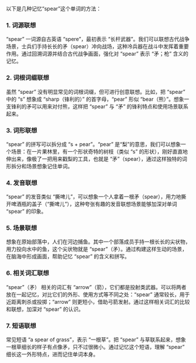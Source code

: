 以下是几种记忆“spear”这个单词的方法：

### 1. 词源联想
“spear” 一词源自古英语 “spere”，最初表示 “长杆武器”。我们可以联想古代战争场景，士兵们手持长长的矛（spear）冲向战场，这种冷兵器在战斗中发挥着重要作用。通过回溯词源并结合古代战争画面，强化对 “spear” 表示 “矛；枪” 含义的记忆。

### 2. 词根词缀联想
虽然 “spear” 没有明显常见的词根词缀，但可进行创意联想。比如，把 “spear” 中的 “s” 想象成 “sharp（锋利的）” 的首字母，“pear” 形似 “bear（熊）”。想象一支锋利的矛可以用来对付熊，这样把 “spear” 与 “矛” 的锋利特点和使用场景联系起来。

### 3. 词形联想
“spear” 的拼写可以拆分成 “s + pear”。“pear” 是“梨”的意思，我们可以想象一个场景：在一片果林里，有一个形状奇特的树枝（类似 “s” 的形状），刚好直直地伸出来，像极了一把用来戳梨的工具，也就是 “矛”（spear），通过这样独特的词形拆分和场景想象记住单词。

### 4. 发音联想
“spear” 的发音类似 “撕啤儿”，可以想象一个人拿着一根矛（spear），用力地撕开啤酒瓶的盖子（“撕啤儿”），这种夸张有趣的发音联想场景能够加深对单词 “spear” 的印象。

### 5. 场景联想
想象在原始部落中，人们在河边捕鱼。其中一个部落成员手持一根长长的尖状物，用力投向水中的鱼，这个尖状物就是 “spear”（矛）。通过构建这样生动的场景，在脑海中形成画面，帮助记忆 “spear” 的含义和拼写。

### 6. 相关词汇联想
“spear”（矛） 相关的词汇有 “arrow”（箭），它们都是投射类武器。可以将两者放在一起记忆，对比它们的外形、使用方式等不同之处：“spear” 通常较长，用于近距离刺杀或投掷；“arrow” 则更短小，借助弓箭发射。通过这样相关词汇的比较和联想，加深对 “spear” 的认识。

### 7. 短语联想
常见短语 “a spear of grass”，表示 “一根草”。把 “spear” 与草联系起来，想象一根草细长的样子有点像矛，只不过很微小。通过记忆这个短语，理解 “spear” 细长这一外形特点，进而记住单词本身。 